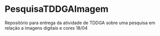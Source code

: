 # PesquisaTDDGAImagem
Repositório para entrega da atividade de TDDGA sobre uma pesquisa em relação a imagens digitais e cores 18/04
